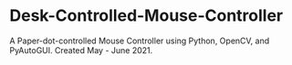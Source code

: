 # Desk-Controlled-Mouse-Controller
A Paper-dot-controlled Mouse Controller using Python, OpenCV, and PyAutoGUI. Created May - June 2021.

